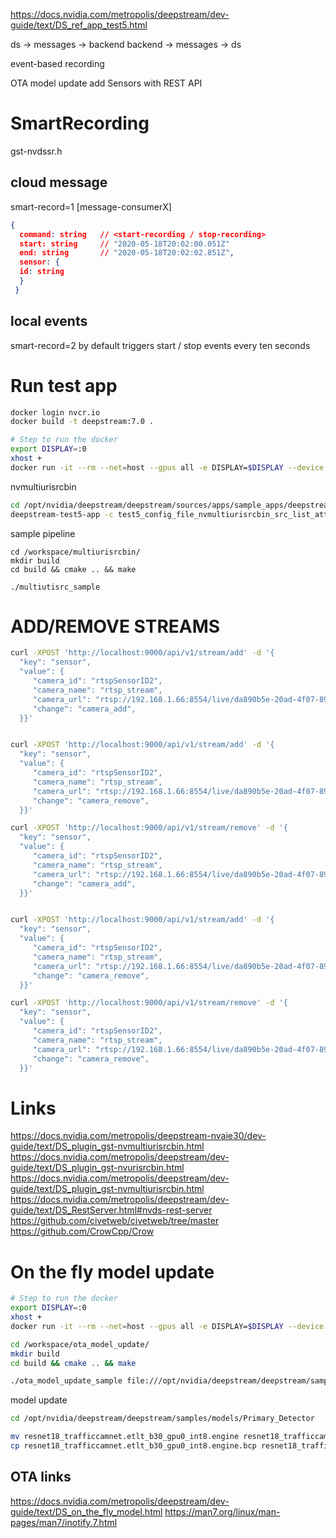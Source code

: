 https://docs.nvidia.com/metropolis/deepstream/dev-guide/text/DS_ref_app_test5.html


ds -> messages -> backend
backend -> messages -> ds

event-based recording

OTA model update
add Sensors with REST API


# SmartRecording 

gst-nvdssr.h


## cloud message 

smart-record=1
[message-consumerX] 

```json
{
  command: string   // <start-recording / stop-recording>
  start: string     // "2020-05-18T20:02:00.051Z"
  end: string       // "2020-05-18T20:02:02.851Z",
  sensor: {
  id: string
  }
 }
```

## local events

smart-record=2
by default triggers start / stop events every ten seconds


# Run test app 

```bash
docker login nvcr.io
docker build -t deepstream:7.0 .
```

```bash
# Step to run the docker
export DISPLAY=:0
xhost +
docker run -it --rm --net=host --gpus all -e DISPLAY=$DISPLAY --device /dev/snd -v /tmp/.X11-unix/:/tmp/.X11-unix -v $PWD:/workspace deepstream:7.0 bash
```



nvmultiurisrcbin

```bash
cd /opt/nvidia/deepstream/deepstream/sources/apps/sample_apps/deepstream-test5/configs
deepstream-test5-app -c test5_config_file_nvmultiurisrcbin_src_list_attr_all.txt
```

sample pipeline 

```
cd /workspace/multiurisrcbin/
mkdir build
cd build && cmake .. && make

./multiutisrc_sample
```

# ADD/REMOVE STREAMS 

```bash
curl -XPOST 'http://localhost:9000/api/v1/stream/add' -d '{
  "key": "sensor",
  "value": {
     "camera_id": "rtspSensorID2",
     "camera_name": "rtsp_stream",
     "camera_url": "rtsp://192.168.1.66:8554/live/da890b5e-20ad-4f07-89f1-8de68ad017bf",
     "change": "camera_add",
  }}'


curl -XPOST 'http://localhost:9000/api/v1/stream/add' -d '{
  "key": "sensor",
  "value": {
     "camera_id": "rtspSensorID2",
     "camera_name": "rtsp_stream",
     "camera_url": "rtsp://192.168.1.66:8554/live/da890b5e-20ad-4f07-89f1-8de68ad017bf",
     "change": "camera_remove",
  }}'

curl -XPOST 'http://localhost:9000/api/v1/stream/remove' -d '{
  "key": "sensor",
  "value": {
     "camera_id": "rtspSensorID2",
     "camera_name": "rtsp_stream",
     "camera_url": "rtsp://192.168.1.66:8554/live/da890b5e-20ad-4f07-89f1-8de68ad017bf",
     "change": "camera_add",
  }}'


curl -XPOST 'http://localhost:9000/api/v1/stream/add' -d '{
  "key": "sensor",
  "value": {
     "camera_id": "rtspSensorID2",
     "camera_name": "rtsp_stream",
     "camera_url": "rtsp://192.168.1.66:8554/live/da890b5e-20ad-4f07-89f1-8de68ad017bf",
     "change": "camera_remove",
  }}'

curl -XPOST 'http://localhost:9000/api/v1/stream/remove' -d '{
  "key": "sensor",
  "value": {
     "camera_id": "rtspSensorID2",
     "camera_name": "rtsp_stream",
     "camera_url": "rtsp://192.168.1.66:8554/live/da890b5e-20ad-4f07-89f1-8de68ad017bf",
     "change": "camera_remove",
  }}'

```



# Links 

https://docs.nvidia.com/metropolis/deepstream-nvaie30/dev-guide/text/DS_plugin_gst-nvmultiurisrcbin.html 
https://docs.nvidia.com/metropolis/deepstream/dev-guide/text/DS_plugin_gst-nvurisrcbin.html 
https://docs.nvidia.com/metropolis/deepstream/dev-guide/text/DS_plugin_gst-nvmultiurisrcbin.html 
https://docs.nvidia.com/metropolis/deepstream/dev-guide/text/DS_RestServer.html#nvds-rest-server 
https://github.com/civetweb/civetweb/tree/master 
https://github.com/CrowCpp/Crow 




# On the fly model update


```bash
# Step to run the docker
export DISPLAY=:0
xhost +
docker run -it --rm --net=host --gpus all -e DISPLAY=$DISPLAY --device /dev/snd -v /tmp/.X11-unix/:/tmp/.X11-unix -v $PWD:/workspace deepstream:7.0 bash
```

```bash
cd /workspace/ota_model_update/
mkdir build
cd build && cmake .. && make

./ota_model_update_sample file:///opt/nvidia/deepstream/deepstream/samples/streams/sample_720p.mp4
```

model update
```bash
cd /opt/nvidia/deepstream/deepstream/samples/models/Primary_Detector

mv resnet18_trafficcamnet.etlt_b30_gpu0_int8.engine resnet18_trafficcamnet.etlt_b30_gpu0_int8.engine.bcp
cp resnet18_trafficcamnet.etlt_b30_gpu0_int8.engine.bcp resnet18_trafficcamnet.etlt_b30_gpu0_int8.engine
```

## OTA links 
https://docs.nvidia.com/metropolis/deepstream/dev-guide/text/DS_on_the_fly_model.html
https://man7.org/linux/man-pages/man7/inotify.7.html
